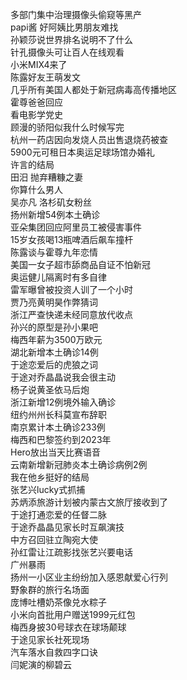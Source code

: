 多部门集中治理摄像头偷窥等黑产  
papi酱 好阿姨比男朋友难找  
孙颖莎说世界排名说明不了什么  
针孔摄像头可让百人在线观看  
小米MIX4来了  
陈露好友王萌发文  
几乎所有美国人都处于新冠病毒高传播地区  
霍尊爸爸回应  
看电影学党史  
顾漫的骄阳似我什么时候写完  
杭州一药店因向发烧人员出售退烧药被查  
5900元可租日本奥运足球场馆办婚礼  
许言的结局  
田汨 抛弃糟糠之妻  
你算什么男人  
吴亦凡 洛杉矶女粉丝  
扬州新增54例本土确诊  
亚朵集团回应阿里员工被侵害事件  
15岁女孩喝13瓶啤酒后飙车撞杆  
陈露谈与霍尊九年恋情  
美国一女子超市舔商品自证不怕新冠  
奥运健儿隔离时有多自律  
雷军曝曾被投资人训了一个小时  
贾乃亮黄明昊作弊猜词  
浙江严查快递未经同意放代收点  
孙兴的原型是孙小果吧  
梅西年薪为3500万欧元  
湖北新增本土确诊14例  
于途恋爱后的虎狼之词  
于途对乔晶晶说我会很主动  
杨子说黄圣依马后炮  
浙江新增12例境外输入确诊  
纽约州州长科莫宣布辞职  
南京累计本土确诊233例  
梅西和巴黎签约到2023年  
Hero放出当天比赛语音  
云南新增新冠肺炎本土确诊病例2例  
我在他乡挺好的结局  
张艺兴lucky式抓捕  
苏炳添旅游计划被内蒙古文旅厅接收到了  
于途打通恋爱的任督二脉  
于途乔晶晶见家长时互飙演技  
中方召回驻立陶宛大使  
孙红雷让江疏影找张艺兴要电话  
广州暴雨  
扬州一小区业主纷纷加入感恩献爱心行列  
野象群的旅行名场面  
庞博吐槽奶茶像兑水粽子  
小米向首批用户赠送1999元红包  
梅西身披30号球衣在球场颠球  
于途见家长社死现场  
汽车落水自救四字口诀  
闫妮演的柳碧云  
